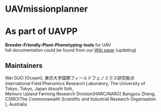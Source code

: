 # UAVmissionplanner
# As part of UAVPP 
**Breeder-Friendly-Plant-Phenotyping-tools** for UAV  
full documentation could be found from our [Wiki page](https://github.com/oceam/UAVPP/wiki) (updating)

## Maintainers
Wei GUO (Oceam), 東京大学国際フィールドフェノミクス研究拠点  
International Field Phenomics Research Laboratory, The University of Tokyo, Tokyo, Japan
Atsushi Itoh,   
Memuro Upland Farming Research Division(HARC/NARO)
Bangyou Zheng,
CSIRO(The Commonwealth Scientific and Industrial Research Organisation ), Australia 

